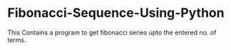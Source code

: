 # Fibonacci-Sequence-Using-Python
This Contains a program to get fibonacci series upto the entered no. of terms.
